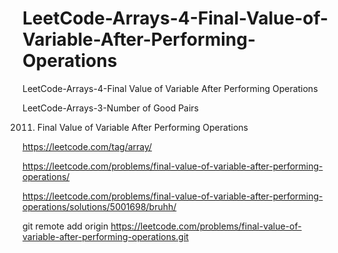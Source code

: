 # LeetCode-Arrays-4-Final-Value-of-Variable-After-Performing-Operations
LeetCode-Arrays-4-Final Value of Variable After Performing Operations

LeetCode-Arrays-3-Number of Good Pairs

2011. Final Value of Variable After Performing Operations

https://leetcode.com/tag/array/

https://leetcode.com/problems/final-value-of-variable-after-performing-operations/

https://leetcode.com/problems/final-value-of-variable-after-performing-operations/solutions/5001698/bruhh/

git remote add origin https://leetcode.com/problems/final-value-of-variable-after-performing-operations.git
